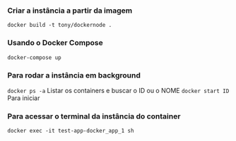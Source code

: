 ### Criar a instância a partir da imagem
  `docker build -t tony/dockernode .`

### Usando o Docker Compose
  `docker-compose up`

### Para rodar a instância em background
  `docker ps -a` Listar os containers e buscar o ID ou o NOME
  `docker start ID` Para iniciar

### Para acessar o terminal da instância do container
  `docker exec -it test-app-docker_app_1 sh`